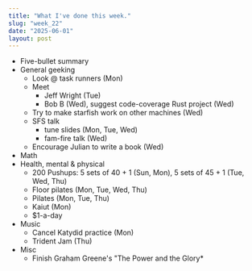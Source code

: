 ```yaml
---
title: "What I've done this week."
slug: "week_22"
date: "2025-06-01"
layout: post
---
```


* Five-bullet summary
* General geeking
    - Look @ task runners (Mon)
    - Meet
        - Jeff Wright (Tue)
        - Bob B (Wed), suggest code-coverage Rust project (Wed)
    - Try to make starfish work on other machines (Wed)
    - SFS talk
        - tune slides (Mon, Tue, Wed)
        - fam-fire talk (Wed)
    - Encourage Julian to write a book (Wed)
* Math
* Health, mental & physical
    - 200 Pushups: 5 sets of 40 + 1 (Sun, Mon), 5 sets of 45 + 1 (Tue, Wed, Thu)
    - Floor pilates (Mon, Tue, Wed, Thu)
    - Pilates (Mon, Tue, Thu)
    - Kaiut (Mon)
    - $1-a-day
* Music
    - Cancel Katydid practice (Mon)
    - Trident Jam (Thu)
* Misc
    - Finish Graham Greene's "The Power and the Glory*

